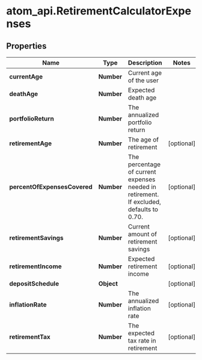 # atom_api.RetirementCalculatorExpenses

## Properties
Name | Type | Description | Notes
------------ | ------------- | ------------- | -------------
**currentAge** | **Number** | Current age of the user | 
**deathAge** | **Number** | Expected death age | 
**portfolioReturn** | **Number** | The annualized portfolio return | 
**retirementAge** | **Number** | The age of retirement | [optional] 
**percentOfExpensesCovered** | **Number** | The percentage of current expenses needed in retirement. If excluded, defaults to 0.70. | [optional] 
**retirementSavings** | **Number** | Current amount of retirement savings | [optional] 
**retirementIncome** | **Number** | Expected retirement income | [optional] 
**depositSchedule** | **Object** |  | [optional] 
**inflationRate** | **Number** | The annualized inflation rate | [optional] 
**retirementTax** | **Number** | The expected tax rate in retirement | [optional] 


